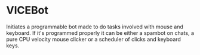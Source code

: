 # VICEBot
Initiates a programmable bot made to do tasks involved with mouse and keyboard. If it's programmed properly it can be either a spambot on chats, a pure CPU velocity mouse clicker or a scheduler of clicks and keyboard keys.
